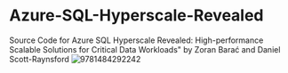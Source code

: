 # Azure-SQL-Hyperscale-Revealed
Source Code for Azure SQL Hyperscale Revealed: High-performance Scalable Solutions for Critical Data Workloads" by Zoran Barać and Daniel Scott-Raynsford
![9781484292242](https://user-images.githubusercontent.com/116119311/216449334-18a63968-ddfd-4e54-b5b6-2a9f0a6c2ff0.jpg)
